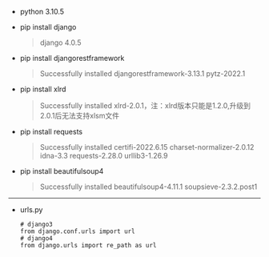 * python 3.10.5

* pip install django
    >django 4.0.5

* pip install djangorestframework
    >Successfully installed djangorestframework-3.13.1 pytz-2022.1

* pip install xlrd
    >Successfully installed xlrd-2.0.1，注：xlrd版本只能是1.2.0,升级到2.0.1后无法支持xlsm文件

* pip install requests
    >Successfully installed certifi-2022.6.15 charset-normalizer-2.0.12 idna-3.3 requests-2.28.0 urllib3-1.26.9

* pip install beautifulsoup4
    >Successfully installed beautifulsoup4-4.11.1 soupsieve-2.3.2.post1

---
* urls.py
    ```
    # django3
    from django.conf.urls import url
    # django4
    from django.urls import re_path as url
    ```
